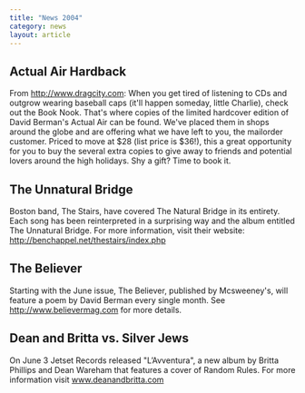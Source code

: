```yaml
---
title: "News 2004"
category: news
layout: article
---
```




## Actual Air Hardback

From http://www.dragcity.com: When you get tired of listening to CDs and outgrow wearing baseball caps (it'll happen someday, little Charlie), check out the Book Nook. That's where copies of the limited hardcover edition of David Berman's Actual Air can be found. We've placed them in shops around the globe and are offering what we have left to you, the mailorder customer. Priced to move at $28 (list price is $36!), this a great opportunity for you to buy the several extra copies to give away to friends and potential lovers around the high holidays. Shy a gift? Time to book it.

## The Unnatural Bridge

Boston band, The Stairs, have covered The Natural Bridge in its entirety. Each song has been reinterpreted in a surprising way and the album entitled The Unnatural Bridge. For more information, visit their website: http://benchappel.net/thestairs/index.php

## The Believer

Starting with the June issue, The Believer, published by Mcsweeney's, will feature a poem by David Berman every single month. See http://www.believermag.com for more details.

## Dean and Britta vs. Silver Jews

On June 3 Jetset Records released "L’Avventura", a new album by Britta Phillips and Dean Wareham that features a cover of Random Rules. For more information visit www.deanandbritta.com
